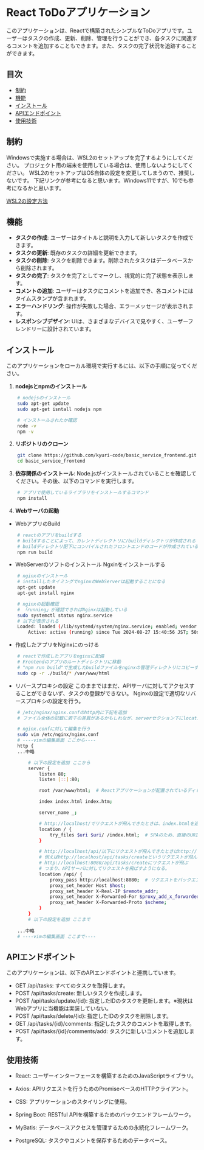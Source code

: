 # React ToDoアプリケーション

このアプリケーションは、Reactで構築されたシンプルなToDoアプリです。ユーザーはタスクの作成、更新、削除、管理を行うことができ、各タスクに関連するコメントを追加することもできます。また、タスクの完了状況を追跡することができます。

## 目次

- [制約](#制約)
- [機能](#機能)
- [インストール](#インストール)
- [APIエンドポイント](#apiエンドポイント)
- [使用技術](#使用技術)

## 制約
Windowsで実施する場合は、WSL2のセットアップを完了するようにしてください。
プロジェクト用の端末を使用している場合は、使用しないようにしてください。
WSL2のセットアップはOS自体の設定を変更してしまうので、推奨しないです。
下記リンクが参考になると思います。Windows11ですが、10でも参考になるかと思います。

[WSL2の設定方法](https://note.com/hiro20180901/n/nc798a07485e2)


## 機能

- **タスクの作成**: ユーザーはタイトルと説明を入力して新しいタスクを作成できます。
- **タスクの更新**: 既存のタスクの詳細を更新できます。
- **タスクの削除**: タスクを削除できます。削除されたタスクはデータベースから削除されます。
- **タスクの完了**: タスクを完了としてマークし、視覚的に完了状態を表示します。
- **コメントの追加**: ユーザーはタスクにコメントを追加でき、各コメントにはタイムスタンプが含まれます。
- **エラーハンドリング**: 操作が失敗した場合、エラーメッセージが表示されます。
- **レスポンシブデザイン**: UIは、さまざまなデバイスで見やすく、ユーザーフレンドリーに設計されています。

## インストール

このアプリケーションをローカル環境で実行するには、以下の手順に従ってください。

1. **nodejsとnpmのインストール**
```bash
    # nodejsのインストール
    sudo apt-get update
    sudo apt-get isntall nodejs npm

    # インストールされたか確認
    node -v
    npm -v
```

2. **リポジトリのクローン**
```bash
    git clone https://github.com/kyuri-code/basic_service_frontend.git
    cd basic_service_frontend
```

3. **依存関係のインストール**: Node.jsがインストールされていることを確認してください。その後、以下のコマンドを実行します。
```bash
    # アプリで使用しているライブラリをインストールするコマンド
    npm install
```

4. **Webサーバの起動**
- WebアプリのBuild
```bash
    # reactのアプリをbuildする
    # buildすることによって、カレントディレクトリに/buildディレクトリが作成される
    # buildディレクトリ配下にコンパイルされたフロントエンドのコードが作成されている
    npm run build
```

- WebServerのソフトのインストール
Ngxinをインストールする
```bash
    # nginxのインストール
    # installしたタイミングでnginxのWebServerは起動することになる
    apt-get update
    apt-get install nginx

    # nginxの起動確認
    # 「running」が確認できればNginxは起動している
    sudo systemctl status nginx.service
    # 以下が表示される
    Loaded: loaded (/lib/systemd/system/nginx.service; enabled; vendor preset: enabled)
        Active: active (running) since Tue 2024-08-27 15:40:56 JST; 50s ago
```

- 作成したアプリをNginxにのっける
```bash
    # reactで作成したアプリをnginxに配備
    # Frontendのアプリのルートディレクトリに移動
    # "npm run build"で生成したbuildファイルをnginxの管理ディレクトリにコピーする
    sudo cp -r ./build/* /var/www/html
```

- リバースプロキシの設定
このままではまだ、APIサーバに対してアクセスすることができないず、タスクの登録ができない。
Nginxの設定で適切なリバースプロキシの設定を行う。
```bash
    # /etc/nginx/nginx.confのhttp内に下記を追加
    # ファイル全体の記載に若干の差異があるかもしれなが、serverセクション下にlocation /api/を追加するだけで問題ない。

    # nginx.confに対して編集を行う
    sudo vim /etc/nginx/nginx.conf
    # ----vimの編集画面 ここから----
    http {
    ...中略

        # 以下の設定を追加 ここから
        server {
            listen 80;
            listen [::]:80;

            root /var/www/html;  # Reactアプリケーションが配置されているディレクトリ

            index index.html index.htm;

            server_name _;

            # http://localhost/でリクエストが飛んできたときは、index.htmlを返却するようにする
            location / {
                try_files $uri $uri/ /index.html;  # SPAのため、直接のURIが存在しない場合でもindex.htmlを返す
            }

            # http://localhost/api/以下にリクエストが飛んできたときはhttp://localhost:8080に対してリクエストを送るようになる
            # 例えばhttp://localhost/api/tasks/createというリクエストが飛んだ場合は、
            # http://localhost:8080/api/tasks/createにリクエストが飛ぶ
            # つまり、APIサーバに対してリクエストを飛ばすようになる。
            location /api/ {
                proxy_pass http://localhost:8080;  # リクエストをバックエンドのSpring Bootにプロキシ
                proxy_set_header Host $host;
                proxy_set_header X-Real-IP $remote_addr;
                proxy_set_header X-Forwarded-For $proxy_add_x_forwarded_for;
                proxy_set_header X-Forwarded-Proto $scheme;
            }		
        }
        # 以下の設定を追加 ここまで
    
    ...中略
    # ----vimの編集画面 ここまで----
```

## APIエンドポイント
このアプリケーションは、以下のAPIエンドポイントと連携しています。

- GET /api/tasks: すべてのタスクを取得します。
- POST /api/tasks/create: 新しいタスクを作成します。
- POST /api/tasks/update/{id}: 指定したIDのタスクを更新します。※現状はWebアプリに当機能は実装していない。
- POST /api/tasks/delete/{id}: 指定したIDのタスクを削除します。
- GET /api/tasks/{id}/comments: 指定したタスクのコメントを取得します。
- POST /api/tasks/{id}/comments/add: タスクに新しいコメントを追加します。

## 使用技術
- React: ユーザーインターフェースを構築するためのJavaScriptライブラリ。
- Axios: APIリクエストを行うためのPromiseベースのHTTPクライアント。
- CSS: アプリケーションのスタイリングに使用。

- Spring Boot: RESTful APIを構築するためのバックエンドフレームワーク。
- MyBatis: データベースアクセスを管理するための永続化フレームワーク。
- PostgreSQL: タスクやコメントを保存するためのデータベース。